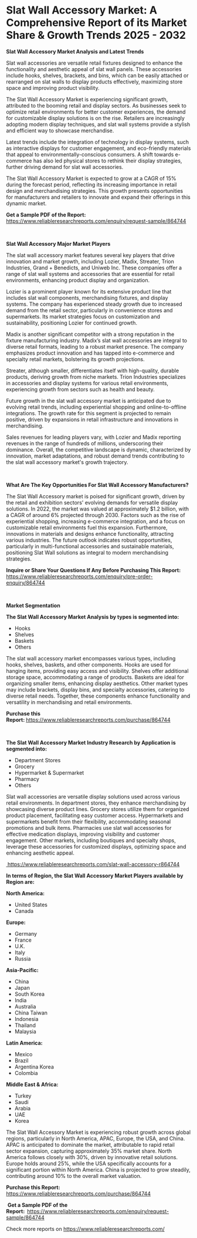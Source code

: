<p><h1>Slat Wall Accessory Market: A Comprehensive Report of its Market Share & Growth Trends 2025 - 2032</h1></p><p><strong>Slat Wall Accessory Market Analysis and Latest Trends</strong></p>
<p><p>Slat wall accessories are versatile retail fixtures designed to enhance the functionality and aesthetic appeal of slat wall panels. These accessories include hooks, shelves, brackets, and bins, which can be easily attached or rearranged on slat walls to display products effectively, maximizing store space and improving product visibility. </p><p>The Slat Wall Accessory Market is experiencing significant growth, attributed to the booming retail and display sectors. As businesses seek to optimize retail environments for better customer experiences, the demand for customizable display solutions is on the rise. Retailers are increasingly adopting modern display techniques, and slat wall systems provide a stylish and efficient way to showcase merchandise.</p><p>Latest trends include the integration of technology in display systems, such as interactive displays for customer engagement, and eco-friendly materials that appeal to environmentally-conscious consumers. A shift towards e-commerce has also led physical stores to rethink their display strategies, further driving demand for slat wall accessories. </p><p>The Slat Wall Accessory Market is expected to grow at a CAGR of 15% during the forecast period, reflecting its increasing importance in retail design and merchandising strategies. This growth presents opportunities for manufacturers and retailers to innovate and expand their offerings in this dynamic market.</p></p>
<p><strong>Get a Sample PDF of the Report:&nbsp;</strong> <a href="https://www.reliableresearchreports.com/enquiry/request-sample/864744?utm_campaign=2267&utm_medium=2&utm_source=Github&utm_content=ia&utm_term=10042025&utm_id=slat-wall-accessory">https://www.reliableresearchreports.com/enquiry/request-sample/864744</a></p>
<p>&nbsp;</p>
<p><strong>Slat Wall Accessory Major Market Players</strong></p>
<p><p>The slat wall accessory market features several key players that drive innovation and market growth, including Lozier, Madix, Streater, Trion Industries, Grand + Benedicts, and Uniweb Inc. These companies offer a range of slat wall systems and accessories that are essential for retail environments, enhancing product display and organization.</p><p>Lozier is a prominent player known for its extensive product line that includes slat wall components, merchandising fixtures, and display systems. The company has experienced steady growth due to increased demand from the retail sector, particularly in convenience stores and supermarkets. Its market strategies focus on customization and sustainability, positioning Lozier for continued growth.</p><p>Madix is another significant competitor with a strong reputation in the fixture manufacturing industry. Madix’s slat wall accessories are integral to diverse retail formats, leading to a robust market presence. The company emphasizes product innovation and has tapped into e-commerce and specialty retail markets, bolstering its growth projections.</p><p>Streater, although smaller, differentiates itself with high-quality, durable products, deriving growth from niche markets. Trion Industries specializes in accessories and display systems for various retail environments, experiencing growth from sectors such as health and beauty.</p><p>Future growth in the slat wall accessory market is anticipated due to evolving retail trends, including experiential shopping and online-to-offline integrations. The growth rate for this segment is projected to remain positive, driven by expansions in retail infrastructure and innovations in merchandising.</p><p>Sales revenues for leading players vary, with Lozier and Madix reporting revenues in the range of hundreds of millions, underscoring their dominance. Overall, the competitive landscape is dynamic, characterized by innovation, market adaptations, and robust demand trends contributing to the slat wall accessory market's growth trajectory.</p></p>
<p>&nbsp;</p>
<p><strong>What Are The Key Opportunities For Slat Wall Accessory Manufacturers?</strong></p>
<p><p>The Slat Wall Accessory market is poised for significant growth, driven by the retail and exhibition sectors' evolving demands for versatile display solutions. In 2022, the market was valued at approximately $1.2 billion, with a CAGR of around 6% projected through 2030. Factors such as the rise of experiential shopping, increasing e-commerce integration, and a focus on customizable retail environments fuel this expansion. Furthermore, innovations in materials and designs enhance functionality, attracting various industries. The future outlook indicates robust opportunities, particularly in multi-functional accessories and sustainable materials, positioning Slat Wall solutions as integral to modern merchandising strategies.</p></p>
<p><strong>Inquire or Share Your Questions If Any Before Purchasing This Report:</strong> <a href="https://www.reliableresearchreports.com/enquiry/pre-order-enquiry/864744?utm_campaign=2267&utm_medium=2&utm_source=Github&utm_content=ia&utm_term=10042025&utm_id=slat-wall-accessory">https://www.reliableresearchreports.com/enquiry/pre-order-enquiry/864744</a></p>
<p>&nbsp;</p>
<p><strong>Market Segmentation</strong></p>
<p><strong>The Slat Wall Accessory Market Analysis by types is segmented into:</strong></p>
<p><ul><li>Hooks</li><li>Shelves</li><li>Baskets</li><li>Others</li></ul></p>
<p><p>The slat wall accessory market encompasses various types, including hooks, shelves, baskets, and other components. Hooks are used for hanging items, providing easy access and visibility. Shelves offer additional storage space, accommodating a range of products. Baskets are ideal for organizing smaller items, enhancing display aesthetics. Other market types may include brackets, display bins, and specialty accessories, catering to diverse retail needs. Together, these components enhance functionality and versatility in merchandising and retail environments.</p></p>
<p><strong>Purchase this Report:&nbsp;</strong><a href="https://www.reliableresearchreports.com/purchase/864744?utm_campaign=2267&utm_medium=2&utm_source=Github&utm_content=ia&utm_term=10042025&utm_id=slat-wall-accessory">https://www.reliableresearchreports.com/purchase/864744</a></p>
<p>&nbsp;</p>
<p><strong>The Slat Wall Accessory Market Industry Research by Application is segmented into:</strong></p>
<p><ul><li>Department Stores</li><li>Grocery</li><li>Hypermarket & Supermarket</li><li>Pharmacy</li><li>Others</li></ul></p>
<p><p>Slat wall accessories are versatile display solutions used across various retail environments. In department stores, they enhance merchandising by showcasing diverse product lines. Grocery stores utilize them for organized product placement, facilitating easy customer access. Hypermarkets and supermarkets benefit from their flexibility, accommodating seasonal promotions and bulk items. Pharmacies use slat wall accessories for effective medication displays, improving visibility and customer engagement. Other markets, including boutiques and specialty shops, leverage these accessories for customized displays, optimizing space and enhancing aesthetic appeal.</p></p>
<p><a href="https://www.reliableresearchreports.com/slat-wall-accessory-r864744?utm_campaign=2267&utm_medium=2&utm_source=Github&utm_content=ia&utm_term=10042025&utm_id=slat-wall-accessory">&nbsp;https://www.reliableresearchreports.com/slat-wall-accessory-r864744</a></p>
<p><strong>In terms of Region, the Slat Wall Accessory Market Players available by Region are:</strong></p>
<p>
    <p> <strong> North America: </strong>
        <ul>
            <li>United States</li>
            <li>Canada</li>
        </ul>
        </p> 
    <p> <strong> Europe: </strong>
        <ul>
            <li>Germany</li>
            <li>France</li>
            <li>U.K.</li>
            <li>Italy</li>
            <li>Russia</li>
        </ul>
        </p> 
    <p> <strong> Asia-Pacific: </strong>
        <ul>
            <li>China</li>
            <li>Japan</li>
            <li>South Korea</li>
            <li>India</li>
            <li>Australia</li>
            <li>China Taiwan</li>
            <li>Indonesia</li>
            <li>Thailand</li>
            <li>Malaysia</li>
        </ul>
        </p> 
    <p> <strong> Latin America: </strong>
        <ul>
            <li>Mexico</li>
            <li>Brazil</li>
            <li>Argentina Korea</li>
            <li>Colombia</li>
        </ul>
        </p> 
    <p> <strong> Middle East & Africa: </strong>
        <ul>
            <li>Turkey</li>
            <li>Saudi</li>
            <li>Arabia</li>
            <li>UAE</li>
            <li>Korea</li>
        </ul>
    </p>
    </p>
<p><p>The Slat Wall Accessory Market is experiencing robust growth across global regions, particularly in North America, APAC, Europe, the USA, and China. APAC is anticipated to dominate the market, attributable to rapid retail sector expansion, capturing approximately 35% market share. North America follows closely with 30%, driven by innovative retail solutions. Europe holds around 25%, while the USA specifically accounts for a significant portion within North America. China is projected to grow steadily, contributing around 10% to the overall market valuation.</p></p>
<p><strong>Purchase this Report: </strong><a href="https://www.reliableresearchreports.com/purchase/864744?utm_campaign=2267&utm_medium=2&utm_source=Github&utm_content=ia&utm_term=10042025&utm_id=slat-wall-accessory">https://www.reliableresearchreports.com/purchase/864744</a></p>
<p>&nbsp;<strong>Get a Sample PDF of the Report:&nbsp;&nbsp;</strong><a href="https://www.reliableresearchreports.com/enquiry/request-sample/864744?utm_campaign=2267&utm_medium=2&utm_source=Github&utm_content=ia&utm_term=10042025&utm_id=slat-wall-accessory">https://www.reliableresearchreports.com/enquiry/request-sample/864744</a></p>
<p><strong></strong></p>
<p>Check more reports on <a href="https://www.reliableresearchreports.com/?utm_campaign=2267&utm_medium=2&utm_source=Github&utm_content=ia&utm_term=10042025&utm_id=slat-wall-accessory">https://www.reliableresearchreports.com/</a></p>